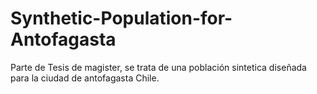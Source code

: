 # Synthetic-Population-for-Antofagasta
Parte de Tesis de magister, se trata de una población sintetica diseñada para la ciudad de antofagasta Chile.
